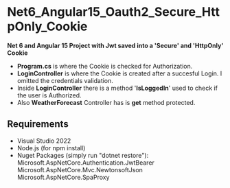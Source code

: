 # Net6_Angular15_Oauth2_Secure_HttpOnly_Cookie
**Net 6 and Angular 15 Project with Jwt saved into a 'Secure' and 'HttpOnly' Cookie**

- **Program.cs** is where the Cookie is checked for Authorization.
- **LoginController** is where the Cookie is created after a succesful Login. I omitted the credentials validation.
- Inside **LoginController** there is a method '**IsLoggedIn**' used to check if the user is Authorized.
- Also **WeatherForecast** Controller has is **get** method protected.

## Requirements
- Visual Studio 2022
- Node.js (for npm install)
- Nuget Packages (simply run "dotnet restore"):  
Microsoft.AspNetCore.Authentication.JwtBearer
Microsoft.AspNetCore.Mvc.NewtonsoftJson
Microsoft.AspNetCore.SpaProxy
